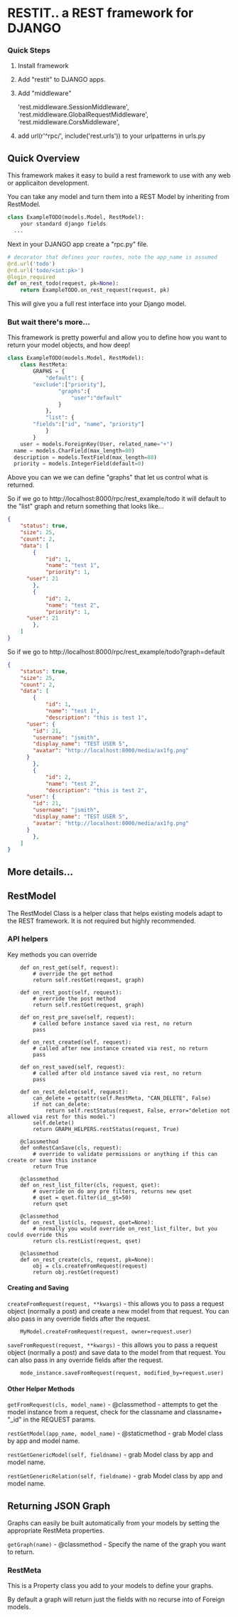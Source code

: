 # RESTIT.. a REST framework for DJANGO

### Quick Steps

1. Install framework

2. Add "restit" to DJANGO apps.

3. Add "middleware"

    'rest.middleware.SessionMiddleware',
        'rest.middleware.GlobalRequestMiddleware',
        'rest.middleware.CorsMiddleware',   
   
4. add url(r'^rpc/', include('rest.urls')) to your urlpatterns in urls.py

## Quick Overview

This framework makes it easy to build a rest framework to use with any web or applicaiton development.

You can take any model and turn them into a REST Model by inheriting from RestModel.

```python
class ExampleTODO(models.Model, RestModel):
    your standard django fields
  ...
```



Next in your DJANGO app create a "rpc.py" file.

```python
# decorator that defines your routes, note the app_name is assumed
@rd.url('todo')
@rd.url('todo/<int:pk>')
@login_required
def on_rest_todo(request, pk=None):
    return ExampleTODO.on_rest_request(request, pk)
```

This will give you a full rest interface into your Django model.



### But wait there's more...

This framework is pretty powerful and allow you to define how you want to return your model objects, and how deep!

```python
class ExampleTODO(models.Model, RestModel):
    class RestMeta:
        GRAPHS = {
            "default": {
        "exclude":["priority"],
                "graphs":{
                    "user":"default"
                }
            },
            "list": {
        "fields":["id", "name", "priority"]
            }
        }
    user = models.ForeignKey(User, related_name="+")
  name = models.CharField(max_length=80)
  description = models.TextField(max_length=80)
  priority = models.IntegerField(default=0)
```

Above you can we we can define "graphs" that let us control what is returned.

So if we go to http://localhost:8000/rpc/rest_example/todo it will default to the "list" graph and return something that looks like...

```json
{
    "status": true,
    "size": 25,
    "count": 2,
    "data": [
        {
            "id": 1,
            "name": "test 1",
            "priority": 1,
      "user": 21
        },
        {
            "id": 2,
            "name": "test 2",
            "priority": 1,
      "user": 21
        },
    ]
}
```



So if we go to http://localhost:8000/rpc/rest_example/todo?graph=default

```json
{
    "status": true,
    "size": 25,
    "count": 2,
    "data": [
        {
            "id": 1,
            "name": "test 1",
            "description": "this is test 1",
      "user": {
        "id": 21,
        "username": "jsmith",
        "display_name": "TEST USER 5",
        "avatar": "http://localhost:8000/media/ax1fg.png"
      }
        },
        {
            "id": 2,
            "name": "test 2",
            "description": "this is test 2",
      "user": {
        "id": 21,
        "username": "jsmith",
        "display_name": "TEST USER 5",
        "avatar": "http://localhost:8000/media/ax1fg.png"
      }
        },
    ]
}
```





## More details...

## RestModel

The RestModel Class is a helper class that helps existing models adapt to the REST framework.  It is not required but highly recommended.

### API helpers

Key methods you can override

```
    def on_rest_get(self, request):
        # override the get method
        return self.restGet(request, graph)

    def on_rest_post(self, request):
        # override the post method
        return self.restGet(request, graph) 
    
    def on_rest_pre_save(self, request):
        # called before instance saved via rest, no return
        pass
        
    def on_rest_created(self, request):
        # called after new instance created via rest, no return
        pass

    def on_rest_saved(self, request):
        # called after old instance saved via rest, no return
        pass

    def on_rest_delete(self, request):
        can_delete = getattr(self.RestMeta, "CAN_DELETE", False)
        if not can_delete:
            return self.restStatus(request, False, error="deletion not allowed via rest for this model.")
        self.delete()
        return GRAPH_HELPERS.restStatus(request, True)

    @classmethod
    def onRestCanSave(cls, request):
        # override to validate permissions or anything if this can create or save this instance
        return True
        
    @classmethod
    def on_rest_list_filter(cls, request, qset):
        # override on do any pre filters, returns new qset
        # qset = qset.filter(id__gt=50)
        return qset
        
    @classmethod
    def on_rest_list(cls, request, qset=None):
        # normally you would override on_rest_list_filter, but you could override this
        return cls.restList(request, qset)
    
    @classmethod
    def on_rest_create(cls, request, pk=None):
        obj = cls.createFromRequest(request)
        return obj.restGet(request)
```



#### Creating and Saving

`createFromRequest(request, **kwargs)` - this allows you to pass a request object (normally a post) and create a new model from that request.  You can also pass in any override fields after the request.

```
    MyModel.createFromRequest(request, owner=request.user)
```

`saveFromRequest(request, **kwargs)` - this allows you to pass a request object (normally a post) and save data to the model from that request.  You can also pass in any override fields after the request.

```
    mode_instance.saveFromRequest(request, modified_by=request.user)
```

#### Other Helper Methods

`getFromRequest(cls, model_name)` - @classmethod - attempts to get the model instance from a request, check for the classname and classname+ "_id" in the REQUEST params.


`restGetModel(app_name, model_name)` - @staticmethod - grab Model class by app and model name.

`restGetGenericModel(self, fieldname)` - grab Model class by app and model name.

`restGetGenericRelation(self, fieldname)` - grab Model class by app and model name.

## Returning JSON Graph

Graphs can easily be built automatically from your models by setting the appropriate RestMeta properties.

`getGraph(name)` - @classmethod - Specify the name of the graph you want to return.

### RestMeta

This is a Property class you add to your models to define your graphs.

By default a graph will return just the fields with no recurse into of Foreign models.
